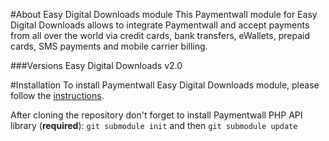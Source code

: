 #About Easy Digital Downloads module
This Paymentwall module for Easy Digital Downloads allows to integrate Paymentwall and accept payments from all over the world via credit cards, bank transfers, eWallets, prepaid cards, SMS payments and mobile carrier billing.

###Versions
Easy Digital Downloads v2.0

#Installation
To install Paymentwall Easy Digital Downloads module, please follow the [instructions](https://www.paymentwall.com/en/documentation/Easy-Digital-Downloads/1741).

After cloning the repository don't forget to install Paymentwall PHP API library (**required**):
`git submodule init` and then `git submodule update`
